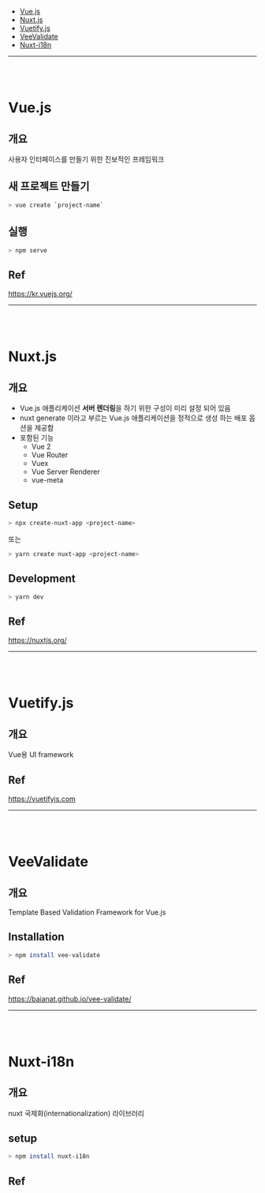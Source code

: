 * [Vue.js](#Vue.js)
* [Nuxt.js](#Nuxt.js)
* [Vuetify.js](#Vuetify.js)
* [VeeValidate](#VeeValidate)
* [Nuxt-i18n](#Nuxt-i18n)

---
<br/>
<br/>


# Vue.js
## 개요
사용자 인터페이스를 만들기 위한 진보적인 프레임워크

## 새 프로젝트 만들기
```sh
> vue create `project-name`
```

## 실행
```sh
> npm serve
```

## Ref
https://kr.vuejs.org/

---
<br/>
<br/>


# Nuxt.js
## 개요
* Vue.js 애플리케이션 **서버 렌더링**을 하기 위한 구성이 미리 설정 되어 있음
* nuxt generate 이라고 부르는 Vue.js 애플리케이션을 정적으로 생성 하는 배포 옵션을 제공함
* 포함된 기능
  * Vue 2
  * Vue Router
  * Vuex
  * Vue Server Renderer
  * vue-meta

## Setup
```sh
> npx create-nuxt-app <project-name>
```
또는
```sh
> yarn create nuxt-app <project-name>
```

## Development
```sh
> yarn dev
```

## Ref
https://nuxtjs.org/

---
<br/>
<br/>



# Vuetify.js
## 개요
Vue용 UI framework

## Ref
https://vuetifyjs.com

---
<br/>
<br/>


# VeeValidate
## 개요
Template Based Validation Framework for Vue.js

## Installation
```sh
> npm install vee-validate
```

## Ref
https://baianat.github.io/vee-validate/

---
<br/>
<br/>

# Nuxt-i18n
## 개요
nuxt 국제화(internationalization) 라이브러리
## setup
```sh
> npm install nuxt-i18n
```

## Ref